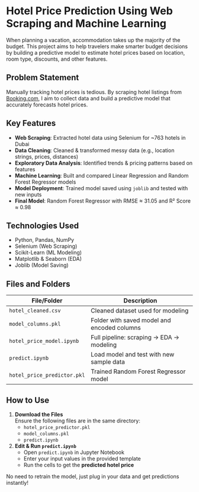 # Hotel Price Prediction Using Web Scraping and Machine Learning

When planning a vacation, accommodation takes up the majority of the budget. This project aims to help travelers make smarter budget decisions by building a predictive model to estimate hotel prices based on location, room type, discounts, and other features.

## Problem Statement

Manually tracking hotel prices is tedious. By scraping hotel listings from [Booking.com](https://www.booking.com), I aim to collect data and build a predictive model that accurately forecasts hotel prices.

## Key Features

- **Web Scraping**: Extracted hotel data using Selenium for ~763 hotels in Dubai
- **Data Cleaning**: Cleaned & transformed messy data (e.g., location strings, prices, distances)
- **Exploratory Data Analysis**: Identified trends & pricing patterns based on features
- **Machine Learning**: Built and compared Linear Regression and Random Forest Regressor models
- **Model Deployment**: Trained model saved using `joblib` and tested with new inputs
- **Final Model**: Random Forest Regressor with RMSE ≈ 31.05 and R² Score ≈ 0.98

## Technologies Used

- Python, Pandas, NumPy
- Selenium (Web Scraping)
- Scikit-Learn (ML Modeling)
- Matplotlib & Seaborn (EDA)
- Joblib (Model Saving)

## Files and Folders

| File/Folder                | Description |
|----------------------------|-------------|
| `hotel_cleaned.csv`        | Cleaned dataset used for modeling |
| `model_columns.pkl`        | Folder with saved model and encoded columns |
| `hotel_price_model.ipynb`  | Full pipeline: scraping → EDA → modeling |
| `predict.ipynb`            | Load model and test with new sample data |
| `hotel_price_predictor.pkl`| Trained Random Forest Regressor model

## How to Use

1. **Download the Files**  
   Ensure the following files are in the same directory:  
   - `hotel_price_predictor.pkl`  
   - `model_columns.pkl`  
   - `predict.ipynb`
2. **Edit & Run `predict.ipynb`**  
   - Open `predict.ipynb` in Jupyter Notebook  
   - Enter your input values in the provided template  
   - Run the cells to get the **predicted hotel price**

No need to retrain the model, just plug in your data and get predictions instantly!
